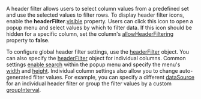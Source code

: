 A header filter allows users to select column values from a predefined set and use the selected values to filter rows. To display header filter icons, enable the **headerFilter**.[visible](/Documentation/ApiReference/UI_Components/dxTreeList/Configuration/headerFilter/#visible) property. Users can click this icon to open a popup menu and select values by which to filter data. If this icon should be hidden for a specific column, set the column's [allowHeaderFiltering](/Documentation/ApiReference/UI_Components/dxTreeList/Configuration/columns/#allowHeaderFiltering) property to **false**.

To configure global header filter settings, use the [headerFilter](/Documentation/ApiReference/UI_Components/dxTreeList/Configuration/headerFilter/) object. You can also specify the [headerFilter](/Documentation/ApiReference/UI_Components/dxTreeList/Configuration/columns/headerFilter/) object for individual columns. Common settings [enable search](/Documentation/ApiReference/UI_Components/dxTreeList/Configuration/headerFilter/#allowSearch) within the popup menu and specify the menu's [width](/Documentation/ApiReference/UI_Components/dxTreeList/Configuration/headerFilter/#width) and [height](/Documentation/ApiReference/UI_Components/dxTreeList/Configuration/headerFilter/#height). Individual column settings also allow you to change auto-generated filter values. For example, you can specify a different [dataSource](/Documentation/ApiReference/UI_Components/dxTreeList/Configuration/columns/headerFilter/#dataSource) for an individual header filter or group the filter values by a custom [groupInterval](/Documentation/ApiReference/UI_Components/dxTreeList/Configuration/columns/headerFilter/#groupInterval).

